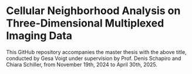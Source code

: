 # Cellular Neighborhood Analysis on Three-Dimensional Multiplexed Imaging Data

This GitHub repository accompanies the master thesis with the above title, conducted by Gesa Voigt under supervision by Prof. Denis Schapiro and Chiara Schiller, from November 19th, 2024 to April 30th, 2025.